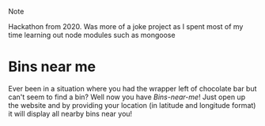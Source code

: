 >[!NOTE]
> Hackathon from 2020. Was more of a joke project as I spent most of my time learning out node modules such as mongoose

# Bins near me
Ever been in a situation where you had the wrapper left of chocolate bar but can't seem to find a bin? Well now you have *Bins-near-me*! Just open up the website and by providing your location (in latitude and longitude format) it will display all nearby bins near you!
